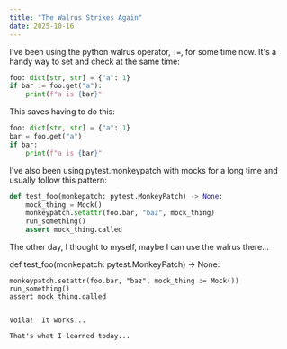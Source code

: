 ```yaml
---
title: "The Walrus Strikes Again"
date: 2025-10-16
---
```


I've been using the python walrus operator, `:=`, for some time now. It's a handy way to set and check at the same time:

```python
foo: dict[str, str] = {"a": 1}
if bar := foo.get("a"):
    print(f"a is {bar}"
```

This saves having to do this:
```python
foo: dict[str, str] = {"a": 1}
bar = foo.get("a")
if bar: 
    print(f"a is {bar}"
```

I've also been using pytest.monkeypatch with mocks for a long time and usually follow this pattern:

```python
def test_foo(monkepatch: pytest.MonkeyPatch) -> None:
    mock_thing = Mock()
    monkeypatch.setattr(foo.bar, "baz", mock_thing)
    run_something()
    assert mock_thing.called
```

The other day, I thought to myself, maybe I can use the walrus there...

def test_foo(monkepatch: pytest.MonkeyPatch) -> None:
    
    monkeypatch.setattr(foo.bar, "baz", mock_thing := Mock())
    run_something()
    assert mock_thing.called
```

Voila!  It works...

That's what I learned today...
